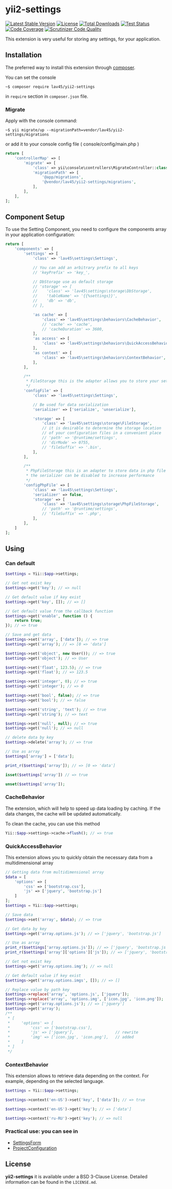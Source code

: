 yii2-settings
===================

[![Latest Stable Version](https://poser.pugx.org/lav45/yii2-settings/v/stable?cache=clear)](https://packagist.org/packages/lav45/yii2-settings)
[![License](https://poser.pugx.org/lav45/yii2-settings/license)](https://packagist.org/packages/lav45/yii2-settings)
[![Total Downloads](https://poser.pugx.org/lav45/yii2-settings/downloads)](https://packagist.org/packages/lav45/yii2-settings)
[![Test Status](https://github.com/lav45/yii2-settings/workflows/test/badge.svg)](https://github.com/lav45/yii2-settings/actions)
[![Code Coverage](https://scrutinizer-ci.com/g/lav45/yii2-settings/badges/coverage.png?b=master)](https://scrutinizer-ci.com/g/lav45/yii2-settings/)
[![Scrutinizer Code Quality](https://scrutinizer-ci.com/g/lav45/yii2-settings/badges/quality-score.png?b=master)](https://scrutinizer-ci.com/g/lav45/yii2-settings/)

This extension is very useful for storing any settings, for your application.

## Installation

The preferred way to install this extension through [composer](http://getcomposer.org/download/).

You can set the console

```shell
~$ composer require lav45/yii2-settings
```

in ```require``` section in `composer.json` file.

### Migrate

Apply with the console command:

```
~$ yii migrate/up --migrationPath=vendor/lav45/yii2-settings/migrations
```

or add it to your console config file ( console/config/main.php )

```php
return [
    'controllerMap' => [
        'migrate' => [
            'class' => yii\console\controllers\MigrateController::class,
            'migrationPath' => [
                '@app/migrations',
                '@vendor/lav45/yii2-settings/migrations',
            ],
        ],
    ],
];
```

## Component Setup

To use the Setting Component, you need to configure the components array in your application configuration:

```php
return [
    'components' => [
        'settings' => [
            'class' => 'lav45\settings\Settings',

            // You can add an arbitrary prefix to all keys
            // 'keyPrefix' => 'key_',

            // DbStorage use as default storage
            // 'storage' => [
            //    'class' => 'lav45\settings\storage\DbStorage',
            //    'tableName' => '{{%settings}}',
            //    'db' => 'db',
            // ],

            'as cache' => [
                'class' => 'lav45\settings\behaviors\CacheBehavior',
                // 'cache' => 'cache',
                // 'cacheDuration' => 3600,
            ],
            'as access' => [
                'class' => 'lav45\settings\behaviors\QuickAccessBehavior',
            ],
            'as context' => [
                'class' => 'lav45\settings\behaviors\ContextBehavior',
            ],
        ],

        /**
         * FileStorage this is the adapter allows you to store your settings in a simple file
         */
        'configFile' => [
            'class' => 'lav45\settings\Settings',

            // Be used for data serialization
            'serializer' => ['serialize', 'unserialize'],

            'storage' => [
                'class' => 'lav45\settings\storage\FileStorage',
                // it is desirable to determine the storage location 
                // of your configuration files in a convenient place
                // 'path' => '@runtime/settings',
                // 'dirMode' => 0755,
                // 'fileSuffix' => '.bin',
            ],
        ],

        /**
         * PhpFileStorage this is an adapter to store data in php file
         * the serializer can be disabled to increase performance
         */
        'configPhpFile' => [
            'class' => 'lav45\settings\Settings',
            'serializer' => false,
            'storage' => [
                'class' => 'lav45\settings\storage\PhpFileStorage',
                // 'path' => '@runtime/settings',
                // 'fileSuffix' => '.php',
            ],
        ],
    ]
];
```

## Using

### Can default

```php
$settings = Yii::$app->settings;

// Get not exist key
$settings->get('key'); // => null

// Get default value if key exist
$settings->get('key', []); // => []

// Get default value from the callback function
$settings->get('enable', function () {
    return true;
}); // => true

// Save and get data
$settings->set('array', ['data']); // => true
$settings->get('array'); // => [0 => 'data']

$settings->set('object', new User()); // => true
$settings->get('object'); // => User

$settings->set('float', 123.5); // => true
$settings->get('float'); // => 123.5

$settings->set('integer', 0); // => true
$settings->get('integer'); // => 0

$settings->set('bool', false); // => true
$settings->get('bool'); // => false

$settings->set('string', 'text'); // => true
$settings->get('string'); // => text

$settings->set('null', null); // => true
$settings->get('null'); // => null

// delete data by key
$settings->delete('array'); // => true

// Use as array
$settings['array'] = ['data'];

print_r($settings['array']); // => [0 => 'data']

isset($settings['array']) // => true

unset($settings['array']);
```

### CacheBehavior

The extension, which will help to speed up data loading by caching.
If the data changes, the cache will be updated automatically.

To clean the cache, you can use this method

```php
Yii::$app->settings->cache->flush(); // => true
```

### QuickAccessBehavior

This extension allows you to quickly obtain the necessary data from a multidimensional array

```php
// Getting data from multidimensional array
$data = [
    'options' => [
        'css' => ['bootstrap.css'],
        'js' => ['jquery', 'bootstrap.js']
    ]
];
$settings = Yii::$app->settings;

// Save data
$settings->set('array', $data); // => true

// Get data by key
$settings->get('array.options.js'); // => ['jquery', 'bootstrap.js']

// Use as array
print_r($settings['array.options.js']); // => ['jquery', 'bootstrap.js']
print_r($settings['array']['options']['js']); // => ['jquery', 'bootstrap.js']

// Get not exist key
$settings->get('array.options.img'); // => null

// Get default value if key exist
$settings->get('array.options.imgs', []); // => []

// Replace value by path key 
$settings->replace('array', 'options.js', ['jquery']);
$settings->replace('array', 'options.img', ['icon.jpg', 'icon.png']);
$settings->get('array.options.js'); // => ['jquery']
$settings->get('array');
/**
 * [
 *     'options' => [
 *         'css' => ['bootstrap.css'],
 *         'js' => ['jquery'],                  // rewrite
 *         'img' => ['icon.jpg', 'icon.png'],   // added
 *     ]
 * ]
 */
```

### ContextBehavior

This extension allows to retrieve data depending on the context. For example, depending on the selected language.

```php
$settings = Yii::$app->settings;

$settings->context('en-US')->set('key', ['data']); // => true

$settings->context('en-US')->get('key'); // => ['data']

$settings->context('ru-RU')->get('key'); // => null
```

### Practical use: you can see in

* [SettingsForm](examples/SettingsForm)
* [ProjectConfiguration](https://github.com/LAV45/yii2-project-configuration)

## License

**yii2-settings** it is available under a BSD 3-Clause License. Detailed information can be found in the `LICENSE.md`.
